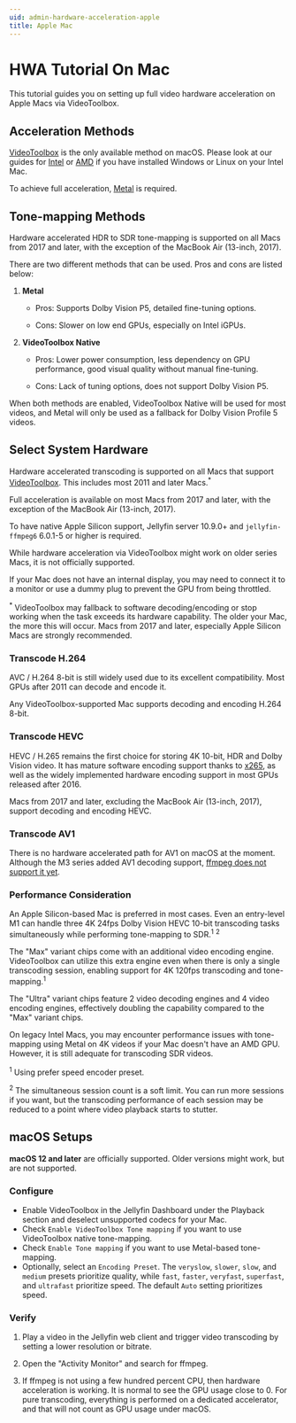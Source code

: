 ```yaml
---
uid: admin-hardware-acceleration-apple
title: Apple Mac
---
```


# HWA Tutorial On Mac

This tutorial guides you on setting up full video hardware acceleration on Apple Macs via VideoToolbox.

## Acceleration Methods

[VideoToolbox](https://developer.apple.com/documentation/videotoolbox) is the only available method on macOS. Please look at our guides for [Intel](./intel.md) or [AMD](./amd.md) if you have installed Windows or Linux on your Intel Mac.

To achieve full acceleration, [Metal](https://developer.apple.com/metal/) is required.

## Tone-mapping Methods

Hardware accelerated HDR to SDR tone-mapping is supported on all Macs from 2017 and later, with the exception of the MacBook Air (13-inch, 2017).

There are two different methods that can be used. Pros and cons are listed below:

1. **Metal**

   - Pros: Supports Dolby Vision P5, detailed fine-tuning options.

   - Cons: Slower on low end GPUs, especially on Intel iGPUs.

2. **VideoToolbox Native**

   - Pros: Lower power consumption, less dependency on GPU performance, good visual quality without manual fine-tuning.

   - Cons: Lack of tuning options, does not support Dolby Vision P5.

When both methods are enabled, VideoToolbox Native will be used for most videos, and Metal will only be used as a fallback for Dolby Vision Profile 5 videos.

## Select System Hardware

Hardware accelerated transcoding is supported on all Macs that support [VideoToolbox](https://developer.apple.com/documentation/videotoolbox). This includes most 2011 and later Macs.<sup>\*</sup>

Full acceleration is available on most Macs from 2017 and later, with the exception of the MacBook Air (13-inch, 2017).

To have native Apple Silicon support, Jellyfin server 10.9.0+ and `jellyfin-ffmpeg6` 6.0.1-5 or higher is required.

While hardware acceleration via VideoToolbox might work on older series Macs, it is not officially supported.

If your Mac does not have an internal display, you may need to connect it to a monitor or use a dummy plug to prevent the GPU from being throttled.

<sup>\*</sup> VideoToolbox may fallback to software decoding/encoding or stop working when the task exceeds its hardware capability. The older your Mac, the more this will occur. Macs from 2017 and later, especially Apple Silicon Macs are strongly recommended.

### Transcode H.264

AVC / H.264 8-bit is still widely used due to its excellent compatibility. Most GPUs after 2011 can decode and encode it.

Any VideoToolbox-supported Mac supports decoding and encoding H.264 8-bit.

### Transcode HEVC

HEVC / H.265 remains the first choice for storing 4K 10-bit, HDR and Dolby Vision video. It has mature software encoding support thanks to [x265](https://x265.readthedocs.io/en/master/), as well as the widely implemented hardware encoding support in most GPUs released after 2016.

Macs from 2017 and later, excluding the MacBook Air (13-inch, 2017), support decoding and encoding HEVC.

### Transcode AV1

There is no hardware accelerated path for AV1 on macOS at the moment. Although the M3 series added AV1 decoding support, [ffmpeg does not support it yet](https://trac.ffmpeg.org/ticket/10642).

### Performance Consideration

An Apple Silicon-based Mac is preferred in most cases. Even an entry-level M1 can handle three 4K 24fps Dolby Vision HEVC 10-bit transcoding tasks simultaneously while performing tone-mapping to SDR.<sup>1</sup> <sup>2</sup>

The "Max" variant chips come with an additional video encoding engine. VideoToolbox can utilize this extra engine even when there is only a single transcoding session, enabling support for 4K 120fps transcoding and tone-mapping.<sup>1</sup>

The "Ultra" variant chips feature 2 video decoding engines and 4 video encoding engines, effectively doubling the capability compared to the "Max" variant chips.

On legacy Intel Macs, you may encounter performance issues with tone-mapping using Metal on 4K videos if your Mac doesn't have an AMD GPU. However, it is still adequate for transcoding SDR videos.

<sup>1</sup> Using prefer speed encoder preset.

<sup>2</sup> The simultaneous session count is a soft limit. You can run more sessions if you want, but the transcoding performance of each session may be reduced to a point where video playback starts to stutter.

## macOS Setups

**macOS 12 and later** are officially supported. Older versions might work, but are not supported.

### Configure

- Enable VideoToolbox in the Jellyfin Dashboard under the Playback section and deselect unsupported codecs for your Mac.
- Check `Enable VideoToolbox Tone mapping` if you want to use VideoToolbox native tone-mapping.
- Check `Enable Tone mapping` if you want to use Metal-based tone-mapping.
- Optionally, select an `Encoding Preset`. The `veryslow`, `slower`, `slow`, and `medium` presets prioritize quality, while `fast`, `faster`, `veryfast`, `superfast`, and `ultrafast` prioritize speed. The default `Auto` setting prioritizes speed.

### Verify

1. Play a video in the Jellyfin web client and trigger video transcoding by setting a lower resolution or bitrate.

2. Open the "Activity Monitor" and search for ffmpeg.

3. If ffmpeg is not using a few hundred percent CPU, then hardware acceleration is working. It is normal to see the GPU usage close to 0. For pure transcoding, everything is performed on a dedicated accelerator, and that will not count as GPU usage under macOS.
